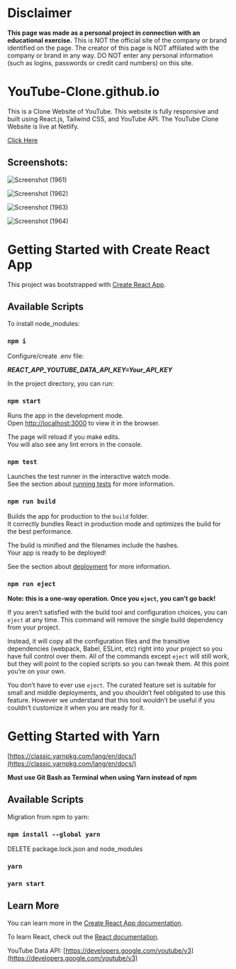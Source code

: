 <h1>Disclaimer</h1>

**This page was made as a personal project in connection with an educational exercise.**
This is NOT the official site of the company or brand identified on the page. The creator of this page is NOT affiliated with the company or brand in any way. DO NOT enter any personal information (such as logins, passwords or credit card numbers) on this site.

# YouTube-Clone.github.io
This is a Clone Website of YouTube. This website is fully responsive and built using React.js, Tailwind CSS, and YouTube API. The YouTube Clone Website is live at Netlify.

[Click Here](https://youtube-lite-debajyotitalukder-github.netlify.app/)


<h2>Screenshots:</h2>

![Screenshot (1961)](https://github.com/DebajyotiTalukder2001/YouTube-Clone.github.io/assets/136104351/e4bda287-7e19-4a8e-89b2-41e6c5138bd0)



![Screenshot (1962)](https://github.com/DebajyotiTalukder2001/YouTube-Clone.github.io/assets/136104351/bef96abf-ee75-46fa-883e-d583b536c564)




![Screenshot (1963)](https://github.com/DebajyotiTalukder2001/YouTube-Clone.github.io/assets/136104351/6ab53720-b166-455e-9516-c1d63af2c7c5)





![Screenshot (1964)](https://github.com/DebajyotiTalukder2001/YouTube-Clone.github.io/assets/136104351/5a76f82b-7619-4e87-b809-0c2170d93a73)




# Getting Started with Create React App

This project was bootstrapped with [Create React App](https://github.com/facebook/create-react-app).

## Available Scripts


To install node_modules: 

### `npm i`

Configure/create .env file:

***REACT_APP_YOUTUBE_DATA_API_KEY=Your_API_KEY***

In the project directory, you can run:

### `npm start`

Runs the app in the development mode.\
Open [http://localhost:3000](http://localhost:3000) to view it in the browser.

The page will reload if you make edits.\
You will also see any lint errors in the console.

### `npm test`

Launches the test runner in the interactive watch mode.\
See the section about [running tests](https://facebook.github.io/create-react-app/docs/running-tests) for more information.

### `npm run build`

Builds the app for production to the `build` folder.\
It correctly bundles React in production mode and optimizes the build for the best performance.

The build is minified and the filenames include the hashes.\
Your app is ready to be deployed!

See the section about [deployment](https://facebook.github.io/create-react-app/docs/deployment) for more information.

### `npm run eject`

**Note: this is a one-way operation. Once you `eject`, you can’t go back!**

If you aren’t satisfied with the build tool and configuration choices, you can `eject` at any time. This command will remove the single build dependency from your project.

Instead, it will copy all the configuration files and the transitive dependencies (webpack, Babel, ESLint, etc) right into your project so you have full control over them. All of the commands except `eject` will still work, but they will point to the copied scripts so you can tweak them. At this point you’re on your own.

You don’t have to ever use `eject`. The curated feature set is suitable for small and middle deployments, and you shouldn’t feel obligated to use this feature. However we understand that this tool wouldn’t be useful if you couldn’t customize it when you are ready for it.


# Getting Started with Yarn

[https://classic.yarnpkg.com/lang/en/docs/](https://classic.yarnpkg.com/lang/en/docs/)

**Must use Git Bash as Terminal when using Yarn instead of npm**

## Available Scripts

Migration from npm to yarn:

### `npm install --global yarn`

DELETE package.lock.json and node_modules

### `yarn`

### `yarn start`

## Learn More

You can learn more in the [Create React App documentation](https://create-react-app.dev/docs/getting-started/).

To learn React, check out the [React documentation](https://react.dev/).

YouTube Data API: [https://developers.google.com/youtube/v3](https://developers.google.com/youtube/v3)
